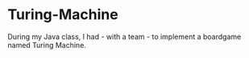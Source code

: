 # Turing-Machine
During my Java class, I had - with a team - to implement a boardgame named Turing Machine.
